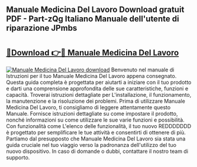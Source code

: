 ## Manuale Medicina Del Lavoro Download gratuit PDF - Part-zQg Italiano Manuale dell'utente di riparazione JPmbs

# <h2><a href="http://dfb7inm.blite.top/?on=Manuale+Medicina+Del+Lavoro">🔗Download 👉🔴 Manuale Medicina Del Lavoro</a></h2>

[![Manuale Medicina Del Lavoro download](https://i.imgur.com/lujVjoI.png)](http://dfb7inm.blite.top/?on=Manuale+Medicina+Del+Lavoro)
Benvenuto nel manuale di Istruzioni per il tuo Manuale Medicina Del Lavoro appena consegnato. Questa guida completa è progettata per aiutarti a iniziare con il tuo prodotto e darti una comprensione approfondita delle sue caratteristiche, funzioni e capacità. Troverai istruzioni dettagliate per L'installazione, il funzionamento, la manutenzione e la risoluzione dei problemi. Prima di utilizzare Manuale Medicina Del Lavoro, ti consigliamo di leggere attentamente questo Manuale. Fornisce istruzioni dettagliate su come impostare il prodotto, nonché informazioni su come utilizzare le sue varie funzioni e possibilità. Con funzionalità come L'elenco delle funzionalità, il tuo nuovo REDDDDDDD è progettato per semplificare le tue attività e consentirti di ottenere di più. Partiamo dal presupposto che Manuale Medicina Del Lavoro sia stata una guida cruciale nel tuo viaggio verso la padronanza dell'utilizzo del tuo nuovo dispositivo. In caso di domande o dubbi, contattare il nostro team di supporto.
